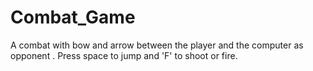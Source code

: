 # Combat_Game
A combat with bow and arrow between the player and the computer as opponent .
Press space to jump and 'F' to shoot or fire.
